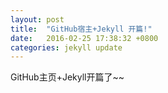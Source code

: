```yaml
---
layout: post
title:  "GitHub宿主+Jekyll 开篇!"
date:   2016-02-25 17:38:32 +0800
categories: jekyll update
---
```


GitHub主页+Jekyll开篇了~~


